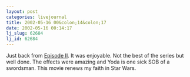 ```yaml
---
layout: post
categories: livejournal
title: 2002-05-16 00&colon;14&colon;17
date: 2002-05-16 00:14:17
lj_slug: 62684
lj_id: 62684
---
```

Just back from [Episode II](http://us.imdb.com/Title?0121765). It was enjoyable. Not the best of the series but well done. The effects were amazing and Yoda is one sick SOB of a swordsman. This movie renews my faith in Star Wars.
